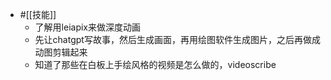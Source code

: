 - #[[技能]]
    - 了解用leiapix来做深度动画
    - 先让chatgpt写故事，然后生成画面，再用绘图软件生成图片，之后再做成动图剪辑起来
    - 知道了那些在白板上手绘风格的视频是怎么做的，videoscribe
